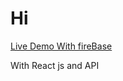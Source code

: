 
<h1>Hi</h1>
<a href="https://covidtracker-lohit-3a37a.web.app/">Live Demo With fireBase</a>

<p>With React js and API</p>
